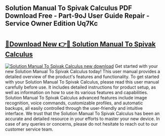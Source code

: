 ## Solution Manual To Spivak Calculus PDF Download Free - Part-9oJ User Guide Repair - Service Owner Edition Uq7Kc

# <h2><a href="http://bc59518.oget.top/?id=Solution+Manual+To+Spivak+Calculus">🔗Download New 👉🔴 Solution Manual To Spivak Calculus</a></h2>

[![Solution Manual To Spivak Calculus new download](https://i.imgur.com/5g1atiW.png)](http://bc59518.oget.top/?id=Solution+Manual+To+Spivak+Calculus)
Get started with your new Solution Manual To Spivak Calculus today! This user manual provides a detailed overview of the product's features and functionality. To get started with your Solution Manual To Spivak Calculus, please read this user manual carefully before use. It includes detailed instructions for product setup, as well as information on how to use its various features and capabilities. Solution Manual To Spivak Calculus advanced features include image recognition, voice commands, customizable profiles, and automatic backups, all easily controlled through the user-friendly and intuitive interface. We trust that the Solution Manual To Spivak Calculus has been an accurate and detailed resource in your efforts to master your new device. In case of any queries or concerns, please do not hesitate to reach out to our customer service team.
